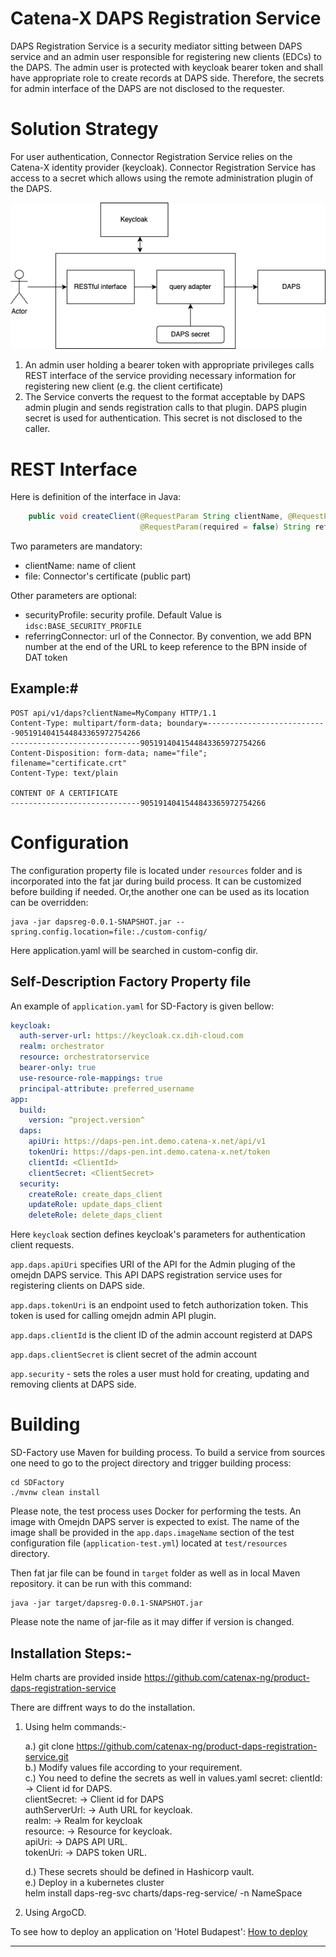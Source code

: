 # <a id="introduction"></a>Catena-X DAPS Registration Service

DAPS Registration Service is a security mediator sitting 
between DAPS service and an admin user responsible for registering 
new clients (EDCs) to the DAPS. The admin user is protected with
keycloak bearer token and shall have appropriate role to create 
records at DAPS side. Therefore, the secrets for admin interface
of the DAPS are not disclosed to the requester.

# Solution Strategy 
For user authentication, Connector Registration Service relies 
on the Catena-X identity provider (keycloak). Connector 
Registration Service has access to a secret which allows 
using the remote administration plugin of the DAPS.

![Process Flow](docs/images/process-flow.png)

1. An admin user holding a bearer token with appropriate privileges
    calls REST interface of the service providing necessary information
    for registering new client (e.g. the client certificate)
2. The Service converts the request to the format acceptable by DAPS admin
    plugin and sends registration calls to that plugin. DAPS plugin secret
   is used for authentication. This secret is not disclosed to the caller.

# REST Interface

Here is definition of the interface in Java:
```java
    public void createClient(@RequestParam String clientName, @RequestParam(required = false) String securityProfile,
                             @RequestParam(required = false) String referringConnector, @RequestPart("file") MultipartFile file);
```
Two parameters are mandatory:
- clientName:  name of client
- file: Connector's certificate (public part)

Other parameters are optional:

- securityProfile: security profile. Default Value is `idsc:BASE_SECURITY_PROFILE`
- referringConnector: url of the Connector. By convention, we add BPN number at the
  end of the URL to keep reference to the BPN inside of DAT token

## Example:#
```http request
POST api/v1/daps?clientName=MyCompany HTTP/1.1
Content-Type: multipart/form-data; boundary=---------------------------9051914041544843365972754266
-----------------------------9051914041544843365972754266
Content-Disposition: form-data; name="file"; filename="certificate.crt"
Content-Type: text/plain

CONTENT OF A CERTIFICATE
-----------------------------9051914041544843365972754266
```

# Configuration
The configuration property file is located under `resources` folder and is incorporated
into the fat jar during build process. It can be customized before building if needed.
Or,the another one can be used as its location can be overridden:
```shell
java -jar dapsreg-0.0.1-SNAPSHOT.jar --spring.config.location=file:./custom-config/
```
Here application.yaml will be searched in custom-config dir.

## Self-Description Factory Property file
An example of `application.yaml` for SD-Factory is given bellow:
```yaml
keycloak:
  auth-server-url: https://keycloak.cx.dih-cloud.com
  realm: orchestrator
  resource: orchestratorservice
  bearer-only: true
  use-resource-role-mappings: true
  principal-attribute: preferred_username
app:
  build:
    version: ^project.version^
  daps:
    apiUri: https://daps-pen.int.demo.catena-x.net/api/v1
    tokenUri: https://daps-pen.int.demo.catena-x.net/token
    clientId: <ClientId>
    clientSecret: <ClientSecret>
  security:
    createRole: create_daps_client
    updateRole: update_daps_client
    deleteRole: delete_daps_client
```

Here `keycloak` section defines keycloak's parameters for authentication client requests.

`app.daps.apiUri` specifies URI of the API for the Admin pluging of the 
omejdn DAPS service. This API DAPS registration service uses for
registering clients on DAPS side.

`app.daps.tokenUri` is an endpoint used to fetch authorization token. This token is
used for calling omejdn admin API plugin.

`app.daps.clientId` is the client ID of the admin account registerd at DAPS

`app.daps.clientSecret` is client secret of the admin account

`app.security` - sets the roles a user must hold for creating, updating and removing
clients at DAPS side.


# Building
SD-Factory use Maven for building process. To build a service from sources one
need to go to the project directory and trigger building process:
```shell
cd SDFactory
./mvnw clean install
```
Please note, the test process uses Docker for performing the tests. 
An image with Omejdn DAPS server is expected to exist. The name 
of the image shall be provided in the `app.daps.imageName` section
of the test configuration file (`application-test.yml`) located at
`test/resources` directory.

Then fat jar file can be found in `target` folder as well as in local Maven repository.
it can be run with this command:
```shell
java -jar target/dapsreg-0.0.1-SNAPSHOT.jar
```
Please note the name of jar-file as it may differ if version is changed.


## Installation Steps:-

Helm charts are provided inside https://github.com/catenax-ng/product-daps-registration-service

There are diffrent ways to do the installation.


1. Using helm commands:-  

    a.) git clone https://github.com/catenax-ng/product-daps-registration-service.git  <br />
    b.) Modify values file according to your requirement.  <br />
    c.) You need to define the secrets as well in values.yaml
        secret:
          clientId:  -> Client id for DAPS.   
          clientSecret:   -> Client id for DAPS  <br />
          authServerUrl:   -> Auth URL for keycloak. <br />
          realm:   -> Realm for keycloak    <br />
          resource:   -> Resource for keycloak.   <br />
          apiUri:  ->   DAPS API URL.  
          tokenUri:   -> DAPS token URL. 

    d.) These secrets should be defined in Hashicorp vault. <br />
    e.) Deploy in a kubernetes cluster  <br />
        helm install daps-reg-svc charts/daps-reg-service/ -n NameSpace  <br />

2. Using ArgoCD. 


To see how to deploy an application on 'Hotel Budapest': 
[How to deploy](https://catenax-ng.github.io/docs/guides/ArgoCD/how-to-deploy-an-application)

- - -
